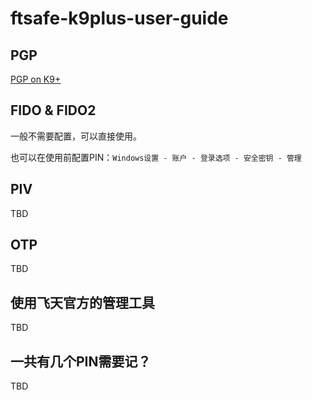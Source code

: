 # ftsafe-k9plus-user-guide
## PGP
[PGP on K9+](https://github.com/AsterisMono/ftsafe-k9plus-user-guide/blob/main/guides/pgp.md)
## FIDO & FIDO2
一般不需要配置，可以直接使用。

也可以在使用前配置PIN：`Windows设置 - 账户 - 登录选项 - 安全密钥 - 管理`
## PIV
TBD

## OTP
TBD

## 使用飞天官方的管理工具
TBD

## 一共有几个PIN需要记？
TBD
